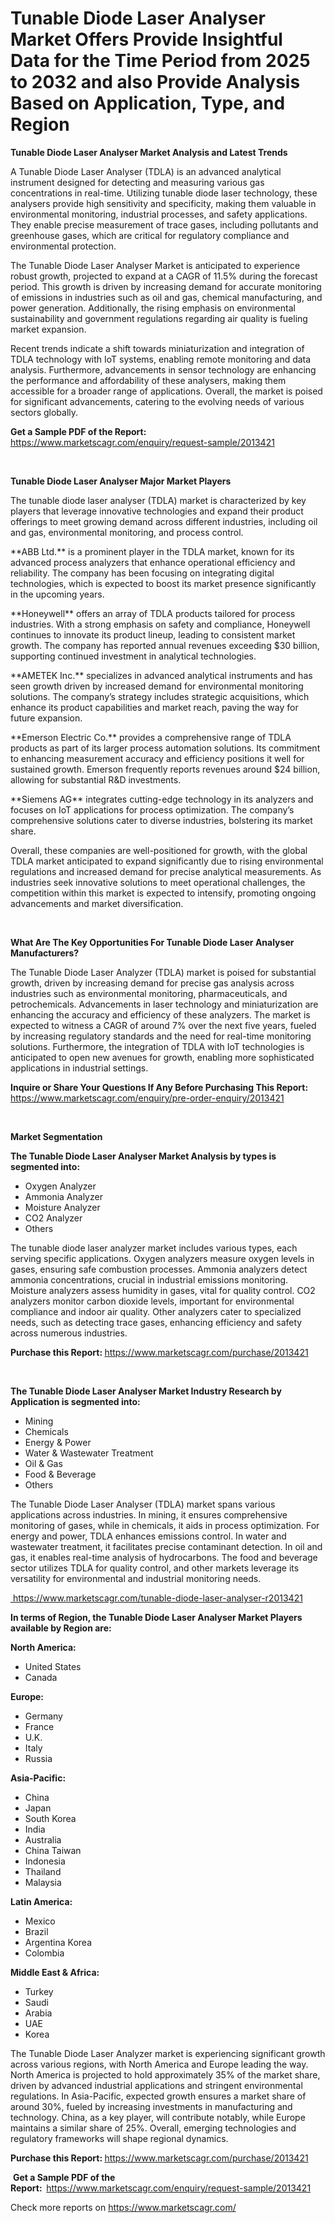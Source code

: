 <p><h1>Tunable Diode Laser Analyser Market Offers Provide Insightful Data for the Time Period from 2025 to 2032 and also Provide Analysis Based on Application, Type, and Region</h1></p><p><strong>Tunable Diode Laser Analyser Market Analysis and Latest Trends</strong></p>
<p><p>A Tunable Diode Laser Analyser (TDLA) is an advanced analytical instrument designed for detecting and measuring various gas concentrations in real-time. Utilizing tunable diode laser technology, these analysers provide high sensitivity and specificity, making them valuable in environmental monitoring, industrial processes, and safety applications. They enable precise measurement of trace gases, including pollutants and greenhouse gases, which are critical for regulatory compliance and environmental protection.</p><p>The Tunable Diode Laser Analyser Market is anticipated to experience robust growth, projected to expand at a CAGR of 11.5% during the forecast period. This growth is driven by increasing demand for accurate monitoring of emissions in industries such as oil and gas, chemical manufacturing, and power generation. Additionally, the rising emphasis on environmental sustainability and government regulations regarding air quality is fueling market expansion. </p><p>Recent trends indicate a shift towards miniaturization and integration of TDLA technology with IoT systems, enabling remote monitoring and data analysis. Furthermore, advancements in sensor technology are enhancing the performance and affordability of these analysers, making them accessible for a broader range of applications. Overall, the market is poised for significant advancements, catering to the evolving needs of various sectors globally.</p></p>
<p><strong>Get a Sample PDF of the Report:&nbsp;</strong> <a href="https://www.marketscagr.com/enquiry/request-sample/2013421?utm_campaign=2660&utm_medium=2&utm_source=Github&utm_content=ia&utm_term=06042025&utm_id=tunable-diode-laser-analyser">https://www.marketscagr.com/enquiry/request-sample/2013421</a></p>
<p>&nbsp;</p>
<p><strong>Tunable Diode Laser Analyser Major Market Players</strong></p>
<p><p>The tunable diode laser analyser (TDLA) market is characterized by key players that leverage innovative technologies and expand their product offerings to meet growing demand across different industries, including oil and gas, environmental monitoring, and process control.</p><p>**ABB Ltd.** is a prominent player in the TDLA market, known for its advanced process analyzers that enhance operational efficiency and reliability. The company has been focusing on integrating digital technologies, which is expected to boost its market presence significantly in the upcoming years.</p><p>**Honeywell** offers an array of TDLA products tailored for process industries. With a strong emphasis on safety and compliance, Honeywell continues to innovate its product lineup, leading to consistent market growth. The company has reported annual revenues exceeding $30 billion, supporting continued investment in analytical technologies.</p><p>**AMETEK Inc.** specializes in advanced analytical instruments and has seen growth driven by increased demand for environmental monitoring solutions. The company’s strategy includes strategic acquisitions, which enhance its product capabilities and market reach, paving the way for future expansion.</p><p>**Emerson Electric Co.** provides a comprehensive range of TDLA products as part of its larger process automation solutions. Its commitment to enhancing measurement accuracy and efficiency positions it well for sustained growth. Emerson frequently reports revenues around $24 billion, allowing for substantial R&D investments.</p><p>**Siemens AG** integrates cutting-edge technology in its analyzers and focuses on IoT applications for process optimization. The company’s comprehensive solutions cater to diverse industries, bolstering its market share.</p><p>Overall, these companies are well-positioned for growth, with the global TDLA market anticipated to expand significantly due to rising environmental regulations and increased demand for precise analytical measurements. As industries seek innovative solutions to meet operational challenges, the competition within this market is expected to intensify, promoting ongoing advancements and market diversification.</p></p>
<p>&nbsp;</p>
<p><strong>What Are The Key Opportunities For Tunable Diode Laser Analyser Manufacturers?</strong></p>
<p><p>The Tunable Diode Laser Analyzer (TDLA) market is poised for substantial growth, driven by increasing demand for precise gas analysis across industries such as environmental monitoring, pharmaceuticals, and petrochemicals. Advancements in laser technology and miniaturization are enhancing the accuracy and efficiency of these analyzers. The market is expected to witness a CAGR of around 7% over the next five years, fueled by increasing regulatory standards and the need for real-time monitoring solutions. Furthermore, the integration of TDLA with IoT technologies is anticipated to open new avenues for growth, enabling more sophisticated applications in industrial settings.</p></p>
<p><strong>Inquire or Share Your Questions If Any Before Purchasing This Report:</strong> <a href="https://www.marketscagr.com/enquiry/pre-order-enquiry/2013421?utm_campaign=2660&utm_medium=2&utm_source=Github&utm_content=ia&utm_term=06042025&utm_id=tunable-diode-laser-analyser">https://www.marketscagr.com/enquiry/pre-order-enquiry/2013421</a></p>
<p>&nbsp;</p>
<p><strong>Market Segmentation</strong></p>
<p><strong>The Tunable Diode Laser Analyser Market Analysis by types is segmented into:</strong></p>
<p><ul><li>Oxygen Analyzer</li><li>Ammonia Analyzer</li><li>Moisture Analyzer</li><li>CO2 Analyzer</li><li>Others</li></ul></p>
<p><p>The tunable diode laser analyzer market includes various types, each serving specific applications. Oxygen analyzers measure oxygen levels in gases, ensuring safe combustion processes. Ammonia analyzers detect ammonia concentrations, crucial in industrial emissions monitoring. Moisture analyzers assess humidity in gases, vital for quality control. CO2 analyzers monitor carbon dioxide levels, important for environmental compliance and indoor air quality. Other analyzers cater to specialized needs, such as detecting trace gases, enhancing efficiency and safety across numerous industries.</p></p>
<p><strong>Purchase this Report:&nbsp;</strong><a href="https://www.marketscagr.com/purchase/2013421?utm_campaign=2660&utm_medium=2&utm_source=Github&utm_content=ia&utm_term=06042025&utm_id=tunable-diode-laser-analyser">https://www.marketscagr.com/purchase/2013421</a></p>
<p>&nbsp;</p>
<p><strong>The Tunable Diode Laser Analyser Market Industry Research by Application is segmented into:</strong></p>
<p><ul><li>Mining</li><li>Chemicals</li><li>Energy & Power</li><li>Water & Wastewater Treatment</li><li>Oil & Gas</li><li>Food & Beverage</li><li>Others</li></ul></p>
<p><p>The Tunable Diode Laser Analyser (TDLA) market spans various applications across industries. In mining, it ensures comprehensive monitoring of gases, while in chemicals, it aids in process optimization. For energy and power, TDLA enhances emissions control. In water and wastewater treatment, it facilitates precise contaminant detection. In oil and gas, it enables real-time analysis of hydrocarbons. The food and beverage sector utilizes TDLA for quality control, and other markets leverage its versatility for environmental and industrial monitoring needs.</p></p>
<p><a href="https://www.marketscagr.com/tunable-diode-laser-analyser-r2013421?utm_campaign=2660&utm_medium=2&utm_source=Github&utm_content=ia&utm_term=06042025&utm_id=tunable-diode-laser-analyser">&nbsp;https://www.marketscagr.com/tunable-diode-laser-analyser-r2013421</a></p>
<p><strong>In terms of Region, the Tunable Diode Laser Analyser Market Players available by Region are:</strong></p>
<p>
    <p> <strong> North America: </strong>
        <ul>
            <li>United States</li>
            <li>Canada</li>
        </ul>
        </p> 
    <p> <strong> Europe: </strong>
        <ul>
            <li>Germany</li>
            <li>France</li>
            <li>U.K.</li>
            <li>Italy</li>
            <li>Russia</li>
        </ul>
        </p> 
    <p> <strong> Asia-Pacific: </strong>
        <ul>
            <li>China</li>
            <li>Japan</li>
            <li>South Korea</li>
            <li>India</li>
            <li>Australia</li>
            <li>China Taiwan</li>
            <li>Indonesia</li>
            <li>Thailand</li>
            <li>Malaysia</li>
        </ul>
        </p> 
    <p> <strong> Latin America: </strong>
        <ul>
            <li>Mexico</li>
            <li>Brazil</li>
            <li>Argentina Korea</li>
            <li>Colombia</li>
        </ul>
        </p> 
    <p> <strong> Middle East & Africa: </strong>
        <ul>
            <li>Turkey</li>
            <li>Saudi</li>
            <li>Arabia</li>
            <li>UAE</li>
            <li>Korea</li>
        </ul>
    </p>
    </p>
<p><p>The Tunable Diode Laser Analyzer market is experiencing significant growth across various regions, with North America and Europe leading the way. North America is projected to hold approximately 35% of the market share, driven by advanced industrial applications and stringent environmental regulations. In Asia-Pacific, expected growth ensures a market share of around 30%, fueled by increasing investments in manufacturing and technology. China, as a key player, will contribute notably, while Europe maintains a similar share of 25%. Overall, emerging technologies and regulatory frameworks will shape regional dynamics.</p></p>
<p><strong>Purchase this Report: </strong><a href="https://www.marketscagr.com/purchase/2013421?utm_campaign=2660&utm_medium=2&utm_source=Github&utm_content=ia&utm_term=06042025&utm_id=tunable-diode-laser-analyser">https://www.marketscagr.com/purchase/2013421</a></p>
<p>&nbsp;<strong>Get a Sample PDF of the Report:&nbsp;&nbsp;</strong><a href="https://www.marketscagr.com/enquiry/request-sample/2013421?utm_campaign=2660&utm_medium=2&utm_source=Github&utm_content=ia&utm_term=06042025&utm_id=tunable-diode-laser-analyser">https://www.marketscagr.com/enquiry/request-sample/2013421</a></p>
<p><strong></strong></p>
<p>Check more reports on <a href="https://www.marketscagr.com/?utm_campaign=2660&utm_medium=2&utm_source=Github&utm_content=ia&utm_term=06042025&utm_id=tunable-diode-laser-analyser">https://www.marketscagr.com/</a></p>